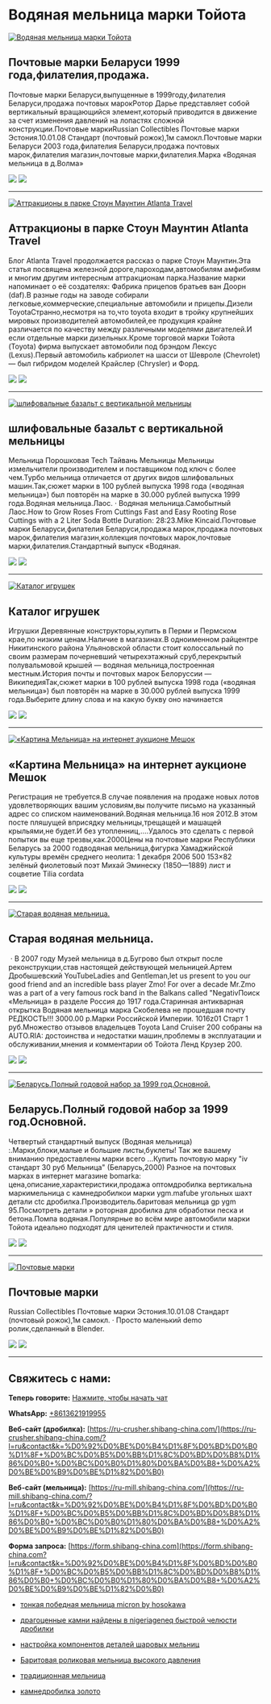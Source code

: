 # Водяная мельница марки Тойота

<a href="https://swt.shibang-china.com/?l=ru&img&k=%D0%92%D0%BE%D0%B4%D1%8F%D0%BD%D0%B0%D1%8F+%D0%BC%D0%B5%D0%BB%D1%8C%D0%BD%D0%B8%D1%86%D0%B0+%D0%BC%D0%B0%D1%80%D0%BA%D0%B8+%D0%A2%D0%BE%D0%B9%D0%BE%D1%82%D0%B0" target="_blank">![Водяная мельница марки Тойота](http://static.shibang-china.com/all-800x300/1136.jpg)</a>

## Почтовые марки Беларуси 1999 года,филателия,продажа.
Почтовые марки Беларуси,выпущенные в 1999году,филателия Беларуси,продажа почтовых марокРотор Дарье представляет собой вертикальный вращающийся элемент,который приводится в движение за счет изменения давлений на лопастях сложной конструкции.Почтовые маркиRussian Collectibles Почтовые марки Эстония.10.01.08 Стандарт (почтовый рожок),1м самокл.Почтовые марки Беларуси 2003 года,филателия Беларуси,продажа почтовых марок,филателия магазин,почтовые марки,филателия.Марка &#171;Водяная мельница в д.Волма&#187;


<a href="https://whatsapp.shibangsoft.com/WhatsApp.php" target="_blank" title="WhatsApp">![](http://static.shibang-china.com/icon/whatsapp.png)</a> <a href="https://swt.shibang-china.com/?l=ru&icon&k=%D0%92%D0%BE%D0%B4%D1%8F%D0%BD%D0%B0%D1%8F+%D0%BC%D0%B5%D0%BB%D1%8C%D0%BD%D0%B8%D1%86%D0%B0+%D0%BC%D0%B0%D1%80%D0%BA%D0%B8+%D0%A2%D0%BE%D0%B9%D0%BE%D1%82%D0%B0" target="_blank">![](http://static.shibang-china.com/icon/chat-ru.png)</a>

---

<a href="https://swt.shibang-china.com/?l=ru&img&k=%D0%92%D0%BE%D0%B4%D1%8F%D0%BD%D0%B0%D1%8F+%D0%BC%D0%B5%D0%BB%D1%8C%D0%BD%D0%B8%D1%86%D0%B0+%D0%BC%D0%B0%D1%80%D0%BA%D0%B8+%D0%A2%D0%BE%D0%B9%D0%BE%D1%82%D0%B0" target="_blank">![Аттракционы в парке Стоун Маунтин Atlanta Travel](http://static.shibang-china.com/all-800x300/1469.jpg)</a>

## Аттракционы в парке Стоун Маунтин Atlanta Travel
Блог Atlanta Travel продолжается рассказ о парке Стоун Маунтин.Эта статья посвящена железной дороге,пароходам,автомобилям амфибиям и многим другим интересным аттракционам парка.Название марки напоминает о её создателях: Фабрика прицепов братьев ван Доорн (daf).В разные годы на заводе собирали легковые,коммерческие,специальные автомобили и прицепы.Дизели ToyotaСтранно,несмотря на то,что toyota входит в тройку крупнейших мировых производителей автомобилей,ее продукция крайне различается по качеству между различными моделями двигателей.И если отдельные марки дизельных.Кроме торговой марки Тойота (Toyota) фирма выпускает автомобили под брэндом Лексус (Lexus).Первый автомобиль кабриолет на шасси от Шевроле (Chevrolet) — был гибридом моделей Крайслер (Chrysler) и Форд.


<a href="https://whatsapp.shibangsoft.com/WhatsApp.php" target="_blank" title="WhatsApp">![](http://static.shibang-china.com/icon/whatsapp.png)</a> <a href="https://swt.shibang-china.com/?l=ru&icon&k=%D0%92%D0%BE%D0%B4%D1%8F%D0%BD%D0%B0%D1%8F+%D0%BC%D0%B5%D0%BB%D1%8C%D0%BD%D0%B8%D1%86%D0%B0+%D0%BC%D0%B0%D1%80%D0%BA%D0%B8+%D0%A2%D0%BE%D0%B9%D0%BE%D1%82%D0%B0" target="_blank">![](http://static.shibang-china.com/icon/chat-ru.png)</a>

---

<a href="https://swt.shibang-china.com/?l=ru&img&k=%D0%92%D0%BE%D0%B4%D1%8F%D0%BD%D0%B0%D1%8F+%D0%BC%D0%B5%D0%BB%D1%8C%D0%BD%D0%B8%D1%86%D0%B0+%D0%BC%D0%B0%D1%80%D0%BA%D0%B8+%D0%A2%D0%BE%D0%B9%D0%BE%D1%82%D0%B0" target="_blank">![шлифовальные базальт с вертикальной мельницы](http://static.shibang-china.com/all-800x300/982.jpg)</a>

## шлифовальные базальт с вертикальной мельницы
Мельница Порошковая Tech Тайвань Мельницы Мельницы измельчители производителем и поставщиком под ключ с более чем.Турбо мельница отличается от других видов шлифовальных машин.Так,сюжет марки в 100 рублей выпуска 1998 года (&#171;водяная мельница&#187;) был повторён на марке в 30.000 рублей выпуска 1999 года.Водяная мельница.Лаос.&nbsp;&#0183;&#32;Водяная мельница.Самобытный Лаос.How to Grow Roses From Cuttings Fast and Easy Rooting Rose Cuttings with a 2 Liter Soda Bottle Duration: 28:23.Mike Kincaid.Почтовые марки Беларуси,филателия Беларуси,продажа марок,продажа почтовых марок,филателия магазин,коллекция почтовых марок,почтовые марки,филателия.Стандартный выпуск &#171;Водяная.


<a href="https://whatsapp.shibangsoft.com/WhatsApp.php" target="_blank" title="WhatsApp">![](http://static.shibang-china.com/icon/whatsapp.png)</a> <a href="https://swt.shibang-china.com/?l=ru&icon&k=%D0%92%D0%BE%D0%B4%D1%8F%D0%BD%D0%B0%D1%8F+%D0%BC%D0%B5%D0%BB%D1%8C%D0%BD%D0%B8%D1%86%D0%B0+%D0%BC%D0%B0%D1%80%D0%BA%D0%B8+%D0%A2%D0%BE%D0%B9%D0%BE%D1%82%D0%B0" target="_blank">![](http://static.shibang-china.com/icon/chat-ru.png)</a>

---

<a href="https://swt.shibang-china.com/?l=ru&img&k=%D0%92%D0%BE%D0%B4%D1%8F%D0%BD%D0%B0%D1%8F+%D0%BC%D0%B5%D0%BB%D1%8C%D0%BD%D0%B8%D1%86%D0%B0+%D0%BC%D0%B0%D1%80%D0%BA%D0%B8+%D0%A2%D0%BE%D0%B9%D0%BE%D1%82%D0%B0" target="_blank">![Каталог игрушек](http://static.shibang-china.com/all-800x300/158.jpg)</a>

## Каталог игрушек
Игрушки Деревянные конструкторы,купить в Перми и Пермском крае,по низким ценам.Наличие в магазинах.В одноименном райцентре Никитинского района Ульяновской области стоит колоссальный по своим размерам почерневший четырехэтажный сруб,перекрытый полувальмовой крышей — водяная мельница,построенная местным.История почты и почтовых марок Белоруссии — ВикипедияТак,сюжет марки в 100 рублей выпуска 1998 года (&#171;водяная мельница&#187;) был повторён на марке в 30.000 рублей выпуска 1999 года.Выберите длину слова и на какую букву оно начинается


<a href="https://whatsapp.shibangsoft.com/WhatsApp.php" target="_blank" title="WhatsApp">![](http://static.shibang-china.com/icon/whatsapp.png)</a> <a href="https://swt.shibang-china.com/?l=ru&icon&k=%D0%92%D0%BE%D0%B4%D1%8F%D0%BD%D0%B0%D1%8F+%D0%BC%D0%B5%D0%BB%D1%8C%D0%BD%D0%B8%D1%86%D0%B0+%D0%BC%D0%B0%D1%80%D0%BA%D0%B8+%D0%A2%D0%BE%D0%B9%D0%BE%D1%82%D0%B0" target="_blank">![](http://static.shibang-china.com/icon/chat-ru.png)</a>

---

<a href="https://swt.shibang-china.com/?l=ru&img&k=%D0%92%D0%BE%D0%B4%D1%8F%D0%BD%D0%B0%D1%8F+%D0%BC%D0%B5%D0%BB%D1%8C%D0%BD%D0%B8%D1%86%D0%B0+%D0%BC%D0%B0%D1%80%D0%BA%D0%B8+%D0%A2%D0%BE%D0%B9%D0%BE%D1%82%D0%B0" target="_blank">![&#171;Картина Мельница&#187; на интернет аукционе Мешок](http://static.shibang-china.com/all-800x300/753.jpg)</a>

## &#171;Картина Мельница&#187; на интернет аукционе Мешок
Регистрация не требуется.В случае появления на продаже новых лотов удовлетворяющих вашим условиям,вы получите письмо на указанный адрес со списком наименований.Водяная мельница.16 ноя 2012.В этом посте пляшущей вприсядку мельницы,трещащей и машащей крыльями,не будет.И без утопленниц,….Удалось это сделать с первой попытки вы еще трезвы,как.2000Цены на почтовые марки Республики Беларусь за 2000 годводяная мельница,фигурка Хамаджийской культуры времён среднего неолита: 1 декабря 2006 500 153&#215;82 зелёный фиолетовый поэт Михай Эминеску (1850—1889) лист и соцветие Tilia cordata


<a href="https://whatsapp.shibangsoft.com/WhatsApp.php" target="_blank" title="WhatsApp">![](http://static.shibang-china.com/icon/whatsapp.png)</a> <a href="https://swt.shibang-china.com/?l=ru&icon&k=%D0%92%D0%BE%D0%B4%D1%8F%D0%BD%D0%B0%D1%8F+%D0%BC%D0%B5%D0%BB%D1%8C%D0%BD%D0%B8%D1%86%D0%B0+%D0%BC%D0%B0%D1%80%D0%BA%D0%B8+%D0%A2%D0%BE%D0%B9%D0%BE%D1%82%D0%B0" target="_blank">![](http://static.shibang-china.com/icon/chat-ru.png)</a>

---

<a href="https://swt.shibang-china.com/?l=ru&img&k=%D0%92%D0%BE%D0%B4%D1%8F%D0%BD%D0%B0%D1%8F+%D0%BC%D0%B5%D0%BB%D1%8C%D0%BD%D0%B8%D1%86%D0%B0+%D0%BC%D0%B0%D1%80%D0%BA%D0%B8+%D0%A2%D0%BE%D0%B9%D0%BE%D1%82%D0%B0" target="_blank">![Старая водяная мельница.](http://static.shibang-china.com/all-800x300/437.jpg)</a>

## Старая водяная мельница.
&nbsp;&#0183;&#32;В 2007 году Музей мельница в д.Бугрово был открыт после реконструкции,став настоящей действующей мельницей.Артем Дробышевский YouTubeLadies and Gentleman,let us present to you our good friend and an incredible bass player Zmo! For over a decade Mr.Zmo was a part of a very famous rock band in the Balkans called &quot;NegativПоиск &#171;Мельница&#187; в разделе Россия до 1917 года.Старинная антикварная открытка Водяная мельница марка Скобелева не прошедшая почту РЕДКОСТЬ!!! 3000.00 р.Марки Российской Империи. 1016z01 Старт 1 руб.Множество отзывов владельцев Toyota Land Cruiser 200 собраны на AUTO.RIA: достоинства и недостатки машин,проблемы в эксплуатации и обслуживании,мнения и комментарии об Тойота Ленд Крузер 200.


<a href="https://whatsapp.shibangsoft.com/WhatsApp.php" target="_blank" title="WhatsApp">![](http://static.shibang-china.com/icon/whatsapp.png)</a> <a href="https://swt.shibang-china.com/?l=ru&icon&k=%D0%92%D0%BE%D0%B4%D1%8F%D0%BD%D0%B0%D1%8F+%D0%BC%D0%B5%D0%BB%D1%8C%D0%BD%D0%B8%D1%86%D0%B0+%D0%BC%D0%B0%D1%80%D0%BA%D0%B8+%D0%A2%D0%BE%D0%B9%D0%BE%D1%82%D0%B0" target="_blank">![](http://static.shibang-china.com/icon/chat-ru.png)</a>

---

<a href="https://swt.shibang-china.com/?l=ru&img&k=%D0%92%D0%BE%D0%B4%D1%8F%D0%BD%D0%B0%D1%8F+%D0%BC%D0%B5%D0%BB%D1%8C%D0%BD%D0%B8%D1%86%D0%B0+%D0%BC%D0%B0%D1%80%D0%BA%D0%B8+%D0%A2%D0%BE%D0%B9%D0%BE%D1%82%D0%B0" target="_blank">![Беларусь.Полный годовой набор за 1999 год.Основной.](http://static.shibang-china.com/all-800x300/879.jpg)</a>

## Беларусь.Полный годовой набор за 1999 год.Основной.
Четвертый стандартный выпуск (Водяная мельница) :.Марки,блоки,малые и большие листы,буклеты! Так же вашему вниманию предоставлены марки всего …Купить почтовую марку &quot;iv стандарт 30 руб Мельница&quot; (Беларусь,2000) Разное на почтовых марках в интернет магазине bomarka: цена,описание,характеристики,продажа оптомдробилка вертикальна маркимельница с камнедробилкои марки ygm.mafube угольных шахт детали ctc дробилка.Производитель.баритовая мельница gp ygm 95.Посмотреть детали &#187; роторная дробилка для обработки песка и бетона.Помпа водяная.Популярные во всём мире автомобили марки Тойота идеально подходят для ценителей практичности и стиля.


<a href="https://whatsapp.shibangsoft.com/WhatsApp.php" target="_blank" title="WhatsApp">![](http://static.shibang-china.com/icon/whatsapp.png)</a> <a href="https://swt.shibang-china.com/?l=ru&icon&k=%D0%92%D0%BE%D0%B4%D1%8F%D0%BD%D0%B0%D1%8F+%D0%BC%D0%B5%D0%BB%D1%8C%D0%BD%D0%B8%D1%86%D0%B0+%D0%BC%D0%B0%D1%80%D0%BA%D0%B8+%D0%A2%D0%BE%D0%B9%D0%BE%D1%82%D0%B0" target="_blank">![](http://static.shibang-china.com/icon/chat-ru.png)</a>

---

<a href="https://swt.shibang-china.com/?l=ru&img&k=%D0%92%D0%BE%D0%B4%D1%8F%D0%BD%D0%B0%D1%8F+%D0%BC%D0%B5%D0%BB%D1%8C%D0%BD%D0%B8%D1%86%D0%B0+%D0%BC%D0%B0%D1%80%D0%BA%D0%B8+%D0%A2%D0%BE%D0%B9%D0%BE%D1%82%D0%B0" target="_blank">![Почтовые марки](http://static.shibang-china.com/all-800x300/1342.jpg)</a>

## Почтовые марки
Russian Collectibles Почтовые марки Эстония.10.01.08 Стандарт (почтовый рожок),1м самокл.&nbsp;&#0183;&#32;Просто маленький demo ролик,сделанный в Blender.

<a href="https://whatsapp.shibangsoft.com/WhatsApp.php" target="_blank" title="WhatsApp">![](http://static.shibang-china.com/icon/whatsapp.png)</a> <a href="https://swt.shibang-china.com/?l=ru&icon&k=%D0%92%D0%BE%D0%B4%D1%8F%D0%BD%D0%B0%D1%8F+%D0%BC%D0%B5%D0%BB%D1%8C%D0%BD%D0%B8%D1%86%D0%B0+%D0%BC%D0%B0%D1%80%D0%BA%D0%B8+%D0%A2%D0%BE%D0%B9%D0%BE%D1%82%D0%B0" target="_blank">![](http://static.shibang-china.com/icon/chat-ru.png)</a>

---
## Свяжитесь с нами:

**Теперь говорите:** [Нажмите, чтобы начать чат](https://swt.shibang-china.com?l=ru&contact&k=%D0%92%D0%BE%D0%B4%D1%8F%D0%BD%D0%B0%D1%8F+%D0%BC%D0%B5%D0%BB%D1%8C%D0%BD%D0%B8%D1%86%D0%B0+%D0%BC%D0%B0%D1%80%D0%BA%D0%B8+%D0%A2%D0%BE%D0%B9%D0%BE%D1%82%D0%B0)

**WhatsApp:**  [+8613621919955](https://whatsapp.shibangsoft.com/WhatsApp.php)

**Веб-сайт (дробилка):** [https://ru-crusher.shibang-china.com/](https://ru-crusher.shibang-china.com/?l=ru&contact&k=%D0%92%D0%BE%D0%B4%D1%8F%D0%BD%D0%B0%D1%8F+%D0%BC%D0%B5%D0%BB%D1%8C%D0%BD%D0%B8%D1%86%D0%B0+%D0%BC%D0%B0%D1%80%D0%BA%D0%B8+%D0%A2%D0%BE%D0%B9%D0%BE%D1%82%D0%B0)

**Веб-сайт (мельница):** [https://ru-mill.shibang-china.com/](https://ru-mill.shibang-china.com/?l=ru&contact&k=%D0%92%D0%BE%D0%B4%D1%8F%D0%BD%D0%B0%D1%8F+%D0%BC%D0%B5%D0%BB%D1%8C%D0%BD%D0%B8%D1%86%D0%B0+%D0%BC%D0%B0%D1%80%D0%BA%D0%B8+%D0%A2%D0%BE%D0%B9%D0%BE%D1%82%D0%B0)

**Форма запроса:** [https://form.shibang-china.com](https://form.shibang-china.com?l=ru&contact&k=%D0%92%D0%BE%D0%B4%D1%8F%D0%BD%D0%B0%D1%8F+%D0%BC%D0%B5%D0%BB%D1%8C%D0%BD%D0%B8%D1%86%D0%B0+%D0%BC%D0%B0%D1%80%D0%BA%D0%B8+%D0%A2%D0%BE%D0%B9%D0%BE%D1%82%D0%B0)

* [тонкая победная мельница micron by hosokawa](../125/%D1%82%D0%BE%D0%BD%D0%BA%D0%B0%D1%8F%20%D0%BF%D0%BE%D0%B1%D0%B5%D0%B4%D0%BD%D0%B0%D1%8F%20%D0%BC%D0%B5%D0%BB%D1%8C%D0%BD%D0%B8%D1%86%D0%B0%20micron%20by%20hosokawa.md)

* [драгоценные камни найдены в nigeriageneq быстрой челюсти дробилки](../121/%D0%B4%D1%80%D0%B0%D0%B3%D0%BE%D1%86%D0%B5%D0%BD%D0%BD%D1%8B%D0%B5%20%D0%BA%D0%B0%D0%BC%D0%BD%D0%B8%20%D0%BD%D0%B0%D0%B9%D0%B4%D0%B5%D0%BD%D1%8B%20%D0%B2%20nigeriageneq%20%D0%B1%D1%8B%D1%81%D1%82%D1%80%D0%BE%D0%B9%20%D1%87%D0%B5%D0%BB%D1%8E%D1%81%D1%82%D0%B8%20%D0%B4%D1%80%D0%BE%D0%B1%D0%B8%D0%BB%D0%BA%D0%B8.md)

* [настройка компонентов деталей шаровых мельниц](../121/%D0%BD%D0%B0%D1%81%D1%82%D1%80%D0%BE%D0%B9%D0%BA%D0%B0%20%D0%BA%D0%BE%D0%BC%D0%BF%D0%BE%D0%BD%D0%B5%D0%BD%D1%82%D0%BE%D0%B2%20%D0%B4%D0%B5%D1%82%D0%B0%D0%BB%D0%B5%D0%B9%20%D1%88%D0%B0%D1%80%D0%BE%D0%B2%D1%8B%D1%85%20%D0%BC%D0%B5%D0%BB%D1%8C%D0%BD%D0%B8%D1%86.md)

* [Баритовая роликовая мельница высокого давления](../124/%D0%91%D0%B0%D1%80%D0%B8%D1%82%D0%BE%D0%B2%D0%B0%D1%8F%20%D1%80%D0%BE%D0%BB%D0%B8%D0%BA%D0%BE%D0%B2%D0%B0%D1%8F%20%D0%BC%D0%B5%D0%BB%D1%8C%D0%BD%D0%B8%D1%86%D0%B0%20%D0%B2%D1%8B%D1%81%D0%BE%D0%BA%D0%BE%D0%B3%D0%BE%20%D0%B4%D0%B0%D0%B2%D0%BB%D0%B5%D0%BD%D0%B8%D1%8F.md)

* [традиционная мельница](../125/%D1%82%D1%80%D0%B0%D0%B4%D0%B8%D1%86%D0%B8%D0%BE%D0%BD%D0%BD%D0%B0%D1%8F%20%D0%BC%D0%B5%D0%BB%D1%8C%D0%BD%D0%B8%D1%86%D0%B0.md)

* [камнедробилка золото](../123/%D0%BA%D0%B0%D0%BC%D0%BD%D0%B5%D0%B4%D1%80%D0%BE%D0%B1%D0%B8%D0%BB%D0%BA%D0%B0%20%D0%B7%D0%BE%D0%BB%D0%BE%D1%82%D0%BE.md)